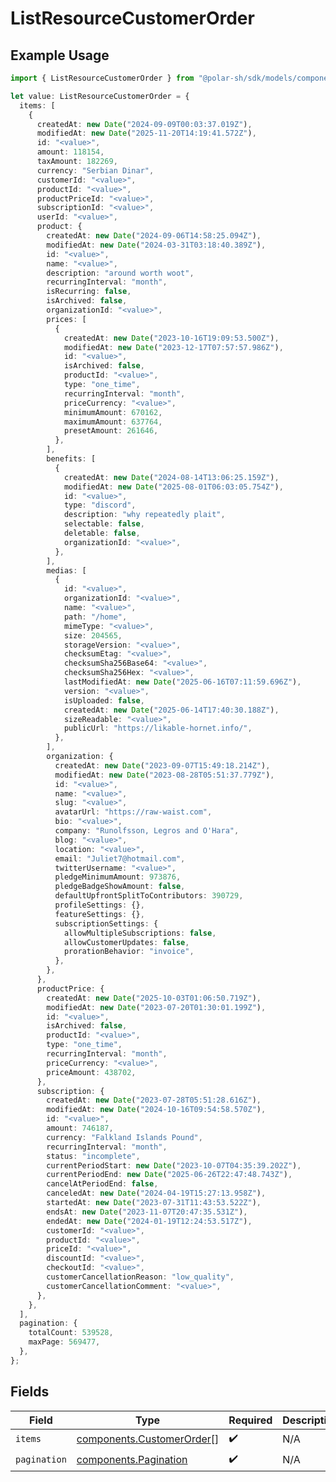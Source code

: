 # ListResourceCustomerOrder

## Example Usage

```typescript
import { ListResourceCustomerOrder } from "@polar-sh/sdk/models/components/listresourcecustomerorder.js";

let value: ListResourceCustomerOrder = {
  items: [
    {
      createdAt: new Date("2024-09-09T00:03:37.019Z"),
      modifiedAt: new Date("2025-11-20T14:19:41.572Z"),
      id: "<value>",
      amount: 118154,
      taxAmount: 182269,
      currency: "Serbian Dinar",
      customerId: "<value>",
      productId: "<value>",
      productPriceId: "<value>",
      subscriptionId: "<value>",
      userId: "<value>",
      product: {
        createdAt: new Date("2024-09-06T14:58:25.094Z"),
        modifiedAt: new Date("2024-03-31T03:18:40.389Z"),
        id: "<value>",
        name: "<value>",
        description: "around worth woot",
        recurringInterval: "month",
        isRecurring: false,
        isArchived: false,
        organizationId: "<value>",
        prices: [
          {
            createdAt: new Date("2023-10-16T19:09:53.500Z"),
            modifiedAt: new Date("2023-12-17T07:57:57.986Z"),
            id: "<value>",
            isArchived: false,
            productId: "<value>",
            type: "one_time",
            recurringInterval: "month",
            priceCurrency: "<value>",
            minimumAmount: 670162,
            maximumAmount: 637764,
            presetAmount: 261646,
          },
        ],
        benefits: [
          {
            createdAt: new Date("2024-08-14T13:06:25.159Z"),
            modifiedAt: new Date("2025-08-01T06:03:05.754Z"),
            id: "<value>",
            type: "discord",
            description: "why repeatedly plait",
            selectable: false,
            deletable: false,
            organizationId: "<value>",
          },
        ],
        medias: [
          {
            id: "<value>",
            organizationId: "<value>",
            name: "<value>",
            path: "/home",
            mimeType: "<value>",
            size: 204565,
            storageVersion: "<value>",
            checksumEtag: "<value>",
            checksumSha256Base64: "<value>",
            checksumSha256Hex: "<value>",
            lastModifiedAt: new Date("2025-06-16T07:11:59.696Z"),
            version: "<value>",
            isUploaded: false,
            createdAt: new Date("2025-06-14T17:40:30.188Z"),
            sizeReadable: "<value>",
            publicUrl: "https://likable-hornet.info/",
          },
        ],
        organization: {
          createdAt: new Date("2023-09-07T15:49:18.214Z"),
          modifiedAt: new Date("2023-08-28T05:51:37.779Z"),
          id: "<value>",
          name: "<value>",
          slug: "<value>",
          avatarUrl: "https://raw-waist.com",
          bio: "<value>",
          company: "Runolfsson, Legros and O'Hara",
          blog: "<value>",
          location: "<value>",
          email: "Juliet7@hotmail.com",
          twitterUsername: "<value>",
          pledgeMinimumAmount: 973876,
          pledgeBadgeShowAmount: false,
          defaultUpfrontSplitToContributors: 390729,
          profileSettings: {},
          featureSettings: {},
          subscriptionSettings: {
            allowMultipleSubscriptions: false,
            allowCustomerUpdates: false,
            prorationBehavior: "invoice",
          },
        },
      },
      productPrice: {
        createdAt: new Date("2025-10-03T01:06:50.719Z"),
        modifiedAt: new Date("2023-07-20T01:30:01.199Z"),
        id: "<value>",
        isArchived: false,
        productId: "<value>",
        type: "one_time",
        recurringInterval: "month",
        priceCurrency: "<value>",
        priceAmount: 438702,
      },
      subscription: {
        createdAt: new Date("2023-07-28T05:51:28.616Z"),
        modifiedAt: new Date("2024-10-16T09:54:58.570Z"),
        id: "<value>",
        amount: 746187,
        currency: "Falkland Islands Pound",
        recurringInterval: "month",
        status: "incomplete",
        currentPeriodStart: new Date("2023-10-07T04:35:39.202Z"),
        currentPeriodEnd: new Date("2025-06-26T22:47:48.743Z"),
        cancelAtPeriodEnd: false,
        canceledAt: new Date("2024-04-19T15:27:13.958Z"),
        startedAt: new Date("2023-07-31T11:43:53.522Z"),
        endsAt: new Date("2023-11-07T20:47:35.531Z"),
        endedAt: new Date("2024-01-19T12:24:53.517Z"),
        customerId: "<value>",
        productId: "<value>",
        priceId: "<value>",
        discountId: "<value>",
        checkoutId: "<value>",
        customerCancellationReason: "low_quality",
        customerCancellationComment: "<value>",
      },
    },
  ],
  pagination: {
    totalCount: 539528,
    maxPage: 569477,
  },
};
```

## Fields

| Field                                                                  | Type                                                                   | Required                                                               | Description                                                            |
| ---------------------------------------------------------------------- | ---------------------------------------------------------------------- | ---------------------------------------------------------------------- | ---------------------------------------------------------------------- |
| `items`                                                                | [components.CustomerOrder](../../models/components/customerorder.md)[] | :heavy_check_mark:                                                     | N/A                                                                    |
| `pagination`                                                           | [components.Pagination](../../models/components/pagination.md)         | :heavy_check_mark:                                                     | N/A                                                                    |